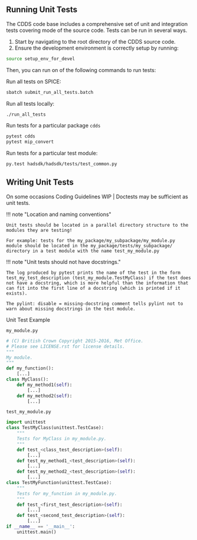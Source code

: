 ## Running Unit Tests

The CDDS code base includes a comprehensive set of unit and integration tests covering mode of the source code. Tests can be run in several ways.

1. Start by navigating to the root directory of the CDDS source code.
2. Ensure the development environment is correctly setup by running:

```bash
source setup_env_for_devel
```
Then, you can run on of the following commands to run tests:

Run all tests on SPICE: 

```bash
sbatch submit_run_all_tests.batch
```

Run all tests locally:

```bash
./run_all_tests
```

Run tests for a particular package `cdds` 

```bash
pytest cdds
pytest mip_convert
```

Run tests for a particular test module:

```bash
py.test hadsdk/hadsdk/tests/test_common.py
```

## Writing Unit Tests

On some occasions Coding Guidelines WIP | Doctests may be sufficient as unit tests.

!!! note "Location and naming conventions"

    Unit tests should be located in a parallel directory structure to the modules they are testing!

    For example: tests for the my_package/my_subpackage/my_module.py module should be located in the my_package/tests/my_subpackage/ directory in a test module with the name test_my_module.py

!!! note "Unit tests should not have docstrings."

    The log produced by pytest prints the name of the test in the form test_my_test_description (test_my_module.TestMyClass) if the test does not have a docstring, which is more helpful than the information that can fit into the first line of a docstring (which is printed if it exists).

    The pylint: disable = missing-docstring comment tells pylint not to warn about missing docstrings in the test module.

Unit Test Example

`my_module.py`

```python
# (C) British Crown Copyright 2015-2016, Met Office.
# Please see LICENSE.rst for license details.
"""
My module.
"""
def my_function():
    [...]
class MyClass():
    def my_method1(self):
        [...]
    def my_method2(self):
        [...]
```

`test_my_module.py`

```python
import unittest
class TestMyClass(unittest.TestCase):
    """
    Tests for MyClass in my_module.py.
    """
    def test_<class_test_description>(self):
        [...]
    def test_my_method1_<test_description>(self):
        [...]
    def test_my_method2_<test_description>(self):
        [...]
class TestMyFunction(unittest.TestCase):
    """
    Tests for my_function in my_module.py.
    """
    def test_<first_test_description>(self):
        [...]
    def test_<second_test_description>(self):
        [...]
if __name__ == '__main__':
    unittest.main()
```
